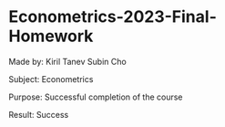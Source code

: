 # Econometrics-2023-Final-Homework

Made by:
Kiril Tanev
Subin Cho


Subject:
Econometrics


Purpose:
Successful completion of the course


Result:
Success

